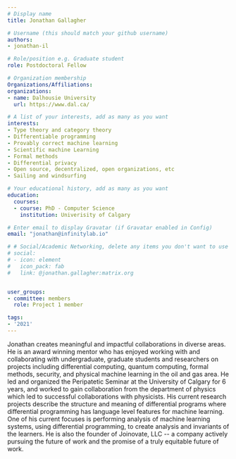 ```yaml
---
# Display name
title: Jonathan Gallagher

# Username (this should match your github username)
authors:
- jonathan-il

# Role/position e.g. Graduate student
role: Postdoctoral Fellow

# Organization membership
Organizations/Affiliations:
organizations:
- name: Dalhousie University
  url: https://www.dal.ca/

# A list of your interests, add as many as you want
interests:
- Type theory and category theory
- Differentiable programming
- Provably correct machine learning
- Scientific machine Learning
- Formal methods
- Differential privacy
- Open source, decentralized, open organizations, etc
- Sailing and windsurfing

# Your educational history, add as many as you want
education:
  courses:
  - course: PhD - Computer Science
    institution: Univerisity of Calgary

# Enter email to display Gravatar (if Gravatar enabled in Config)
email: "jonathan@infinitylab.io"

# # Social/Academic Networking, delete any items you don't want to use
# social:
# - icon: element
#   icon_pack: fab
#   link: @jonathan.gallagher:matrix.org


user_groups:
- committee: members
  role: Project 1 member

tags:
- '2021'
---
```

Jonathan creates meaningful and impactful collaborations in diverse areas.  He is an award winning mentor who has enjoyed working with and collaborating with undergraduate, graduate students and researchers on projects including differential computing, quantum computing, formal methods, security, and physical machine learning in the oil and gas area.  He led and organized the Peripatetic Seminar at the University of Calgary for 6 years, and worked to gain collaboration from the department of physics which led to successful collaborations with physicists.  His current research projects describe the structure and meaning of differential programs where differential programming has language level features for machine learning.  One of his current focuses is performing analysis of machine learning systems, using differential programming, to create analysis and invariants of the learners.  He is also the founder of Joinovate, LLC -- a company actively pursuing the future of work and the promise of a truly equitable future of work.